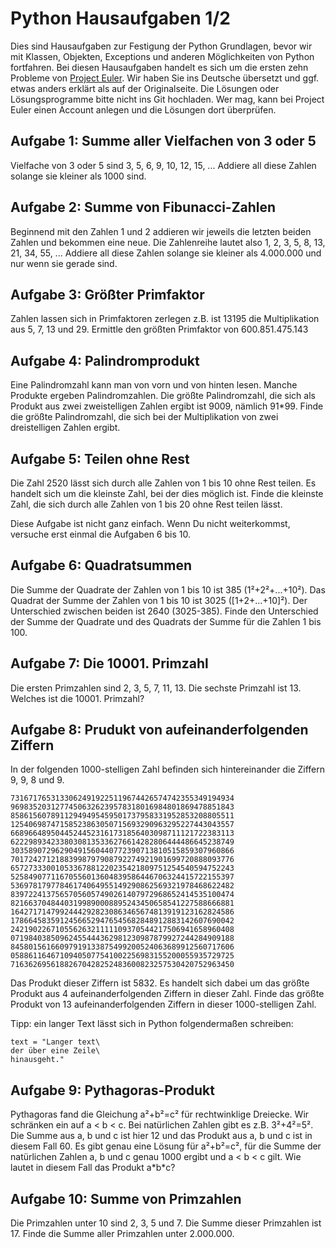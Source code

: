 # Python Hausaufgaben 1/2
Dies sind Hausaufgaben zur Festigung der Python Grundlagen, bevor wir mit Klassen, Objekten, Exceptions und anderen Möglichkeiten von Python fortfahren.
Bei diesen Hausaufgaben handelt es sich um die ersten zehn Probleme von [Project Euler](https://projecteuler.net). Wir haben Sie ins Deutsche übersetzt und ggf. etwas anders erklärt als auf der Originalseite.
Die Lösungen oder Lösungsprogramme bitte nicht ins Git hochladen. Wer mag, kann bei Project Euler einen Account anlegen und die Lösungen dort überprüfen.

## Aufgabe 1: Summe aller Vielfachen von 3 oder 5
Vielfache von 3 oder 5 sind 3, 5, 6, 9, 10, 12, 15, ... 
Addiere all diese Zahlen solange sie kleiner als 1000 sind.

## Aufgabe 2: Summe von Fibunacci-Zahlen
Beginnend mit den Zahlen 1 und 2 addieren wir jeweils die letzten beiden Zahlen und bekommen eine neue. Die Zahlenreihe lautet also 1, 2, 3, 5, 8, 13, 21, 34, 55, ... 
Addiere all diese Zahlen solange sie kleiner als 4.000.000 und nur wenn sie gerade sind.

## Aufgabe 3: Größter Primfaktor
Zahlen lassen sich in Primfaktoren zerlegen z.B. ist 13195 die Multiplikation aus 5, 7, 13 und 29.
Ermittle den größten Primfaktor von 600.851.475.143

## Aufgabe 4: Palindromprodukt
Eine Palindromzahl kann man von vorn und von hinten lesen. Manche Produkte ergeben Palindromzahlen. Die größte Palindromzahl, die sich als Produkt aus zwei zweistelligen Zahlen ergibt ist 9009, nämlich 91*99.
Finde die größte Palindromzahl, die sich bei der Multiplikation von zwei dreistelligen Zahlen ergibt.

## Aufgabe 5: Teilen ohne Rest
Die Zahl 2520 lässt sich durch alle Zahlen von 1 bis 10 ohne Rest teilen. Es handelt sich um die kleinste Zahl, bei der dies möglich ist.
Finde die kleinste Zahl, die sich durch alle Zahlen von 1 bis 20 ohne Rest teilen lässt.

Diese Aufgabe ist nicht ganz einfach. Wenn Du nicht weiterkommst, versuche erst einmal die Aufgaben 6 bis 10.

## Aufgabe 6: Quadratsummen
Die Summe der Quadrate der Zahlen von 1 bis 10 ist 385 (1²+2²+...+10²). Das Quadrat der Summe der Zahlen von 1 bis 10 ist 3025 ([1+2+...+10]²). Der Unterschied zwischen beiden ist 2640 (3025-385).
Finde den Unterschied der Summe der Quadrate und des Quadrats der Summe für die Zahlen 1 bis 100.

## Aufgabe 7: Die 10001. Primzahl
Die ersten Primzahlen sind 2, 3, 5, 7, 11, 13. Die sechste Primzahl ist 13.
Welches ist die 10001. Primzahl?

## Aufgabe 8: Prudukt von aufeinanderfolgenden Ziffern
In der folgenden 1000-stelligen Zahl befinden sich hintereinander die Ziffern 9, 9, 8 und 9.
```
73167176531330624919225119674426574742355349194934
96983520312774506326239578318016984801869478851843
85861560789112949495459501737958331952853208805511
12540698747158523863050715693290963295227443043557
66896648950445244523161731856403098711121722383113
62229893423380308135336276614282806444486645238749
30358907296290491560440772390713810515859307960866
70172427121883998797908792274921901699720888093776
65727333001053367881220235421809751254540594752243
52584907711670556013604839586446706324415722155397
53697817977846174064955149290862569321978468622482
83972241375657056057490261407972968652414535100474
82166370484403199890008895243450658541227588666881
16427171479924442928230863465674813919123162824586
17866458359124566529476545682848912883142607690042
24219022671055626321111109370544217506941658960408
07198403850962455444362981230987879927244284909188
84580156166097919133875499200524063689912560717606
05886116467109405077541002256983155200055935729725
71636269561882670428252483600823257530420752963450
```
Das Produkt dieser Ziffern ist 5832. Es handelt sich dabei um das größte Produkt aus 4 aufeinanderfolgenden Ziffern in dieser Zahl.
Finde das größte Produkt von 13 aufeinanderfolgenden Ziffern in dieser 1000-stelligen Zahl.

Tipp: ein langer Text lässt sich in Python folgendermaßen schreiben:
```
text = "Langer text\
der über eine Zeile\
hinausgeht."
```

## Aufgabe 9: Pythagoras-Produkt
Pythagoras fand die Gleichung a²+b²=c² für rechtwinklige Dreiecke. Wir schränken ein auf a < b < c. Bei natürlichen Zahlen gibt es z.B. 3²+4²=5². Die Summe aus a, b und c ist hier 12 und das Produkt aus a, b und c ist in diesem Fall 60.
Es gibt genau eine Lösung für a²+b²=c², für die Summe der natürlichen Zahlen a, b und c genau 1000 ergibt und a < b < c gilt. Wie lautet in diesem Fall das Produkt a\*b\*c?

## Aufgabe 10: Summe von Primzahlen
Die Primzahlen unter 10 sind 2, 3, 5 und 7. Die Summe dieser Primzahlen ist 17.
Finde die Summe aller Primzahlen unter 2.000.000.

